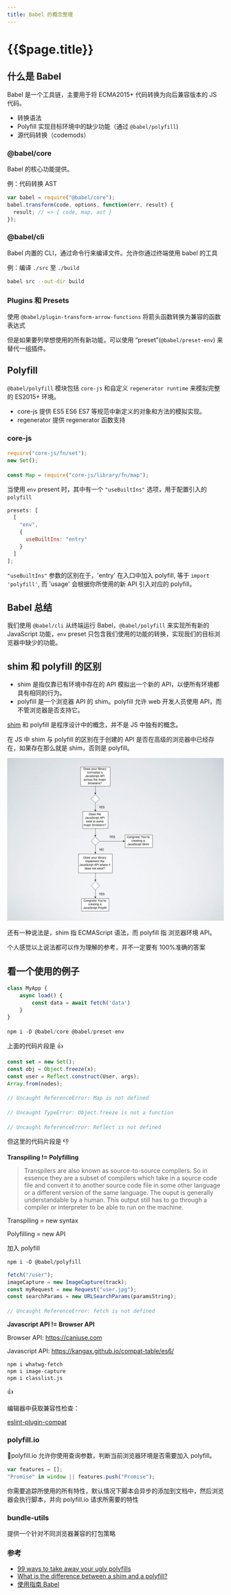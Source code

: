 ```yaml
---
title: Babel 的概念整理
---
```


# {{$page.title}}

## 什么是 Babel

Babel 是一个工具链，主要用于将 ECMA2015+ 代码转换为向后兼容版本的 JS 代码。

- 转换语法
- Polyfill 实现目标环境中的缺少功能（通过 `@babel/polyfill`)
- 源代码转换（codemods）

### @babel/core

Babel 的核心功能提供。

例：代码转换 AST

```js
var babel = require("@babel/core");
babel.transform(code, options, function(err, result) {
  result; // => { code, map, ast }
});
```

### @babel/cli

Babel 内置的 CLI，通过命令行来编译文件。允许你通过终端使用 babel 的工具

例：编译 `./src` 至 `./build`

```bash
babel src --out-dir build
```

### Plugins 和 Presets

使用 `@babel/plugin-transform-arrow-functions` 将箭头函数转换为兼容的函数表达式

但是如果要列举想使用的所有新功能，可以使用 “preset”(`@babel/preset-env`) 来替代一组插件。

## Polyfill

`@babel/polyfill` 模块包括 `core-js` 和自定义 `regenerator runtime` 来模拟完整的 ES2015+ 环境。

- core-js 提供 ES5 ES6 ES7 等规范中新定义的对象和方法的模拟实现。
- regenerator 提供 regenerator 函数支持

### core-js

```js
require("core-js/fn/set");
new Set();

const Map = require("core-js/library/fn/map");
```

当使用 `env` present 时，其中有一个 `"useBuiltIns"` 选项，用于配置引入的 `polyfill`

```js
presets: [
  [
    "env",
    {
      useBuiltIns: "entry"
    }
  ]
];
```

`"useBuiltIns"` 参数的区别在于，'entry' 在入口中加入 polyfill, 等于 `import 'polyfill'`, 而 'usage' 会根据你所使用的新 API 引入对应的 polyfill。

## Babel 总结

我们使用 `@babel/cli` 从终端运行 Babel，`@babel/polyfill` 来实现所有新的 JavaScript 功能，`env` preset 只包含我们使用的功能的转换，实现我们的目标浏览器中缺少的功能。

## shim 和 polyfill 的区别

- shim 是指仅靠已有环境中存在的 API 模拟出一个新的 API，以便所有环境都具有相同的行为。
- polyfill 是一个浏览器 API 的 shim。polyfill 允许 web 开发人员使用 API，而不管浏览器是否支持它。

[shim](<https://zh.wikipedia.org/wiki/%E5%9E%AB%E7%89%87_(%E7%A8%8B%E5%BA%8F%E8%AE%BE%E8%AE%A1)>) 和 polyfill 是程序设计中的概念，并不是 JS 中独有的概念。

在 JS 中 shim 与 polyfill 的区别在于创建的 API 是否在高级的浏览器中已经存在，如果存在那么就是 shim，否则是 polyfill。

![图](./artem-yavorsky-99-ways-to-take-away-your-ugly-polyfills-5-1024.jpg)

还有一种说法是，shim 指 ECMAScript 语法，而 polyfill 指 浏览器环境 API。

个人感觉以上说法都可以作为理解的参考，并不一定要有 100%准确的答案

## 看一个使用的例子

```js
class MyApp {
    async load() {
        const data = await fetch('data')
    }
}

npm i -D @babel/core @babel/preset-env
```

上面的代码片段是 👍

```js
const set = new Set();
const obj = Object.freeze(x);
const user = Reflect.construct(User, args);
Array.from(nodes);

// Uncaught ReferenceError: Map is not defined

// Uncaught TypeError: Object.freeze is not a function

// Uncaught ReferenceError: Reflect is not defined
```

但这里的代码片段是 👎

**Transpiling != Polyfilling**

> Transpilers are also known as source-to-source compilers. So in essence they are a subset of compilers which take in a source code file and convert it to another source code file in some other language or a different version of the same language. The ouput is generally understandable by a human. This output still has to go through a compiler or interpreter to be able to run on the machine.

Transpiling = new syntax

Polyfilling = new API

加入 polyfill

```
npm i -D @babel/polyfill
```

```js
fetch("/user");
imageCapture = new ImageCapture(track);
const myRequest = new Request("user.jpg");
const searchParams = new URLSearchParams(paramsString);

// Uncaught ReferenceError: fetch is not defined
```

**Javascript API != Browser API**

Browser API: https://caniuse.com

Javascript API: https://kangax.github.io/compat-table/es6/

```
npm i whatwg-fetch
npm i image-capture
npm i classlist.js
```

👍

编辑器中获取兼容性检查：

[eslint-plugin-compat](https://www.npmjs.com/package/eslint-plugin-compat)

### polyfill.io

polyfill.io 允许你使用查询参数，判断当前浏览器环境是否需要加入 polyfill。

```js
var features = [];
"Promise" in window || features.push("Promise");
```

你需要追踪所使用的所有特性，默认情况下脚本会异步的添加到文档中，然后浏览器会执行脚本，并向 polyfill.io 请求所需要的特性

### bundle-utils

提供一个针对不同浏览器兼容的打包策略

### 参考

- [99 ways to take away your ugly polyfills](https://www.slideshare.net/fwdays/artem-yavorsky-99-ways-to-take-away-your-ugly-polyfills)
- [What is the difference between a shim and a polyfill?](https://stackoverflow.com/questions/6599815/what-is-the-difference-between-a-shim-and-a-polyfill)
- [使用指南 Babel](https://babel.docschina.org)

